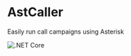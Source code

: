 # AstCaller
Easily run call campaigns using Asterisk

![.NET Core](https://github.com/ekarachkovsky/AstCaller/workflows/.NET%20Core/badge.svg)


